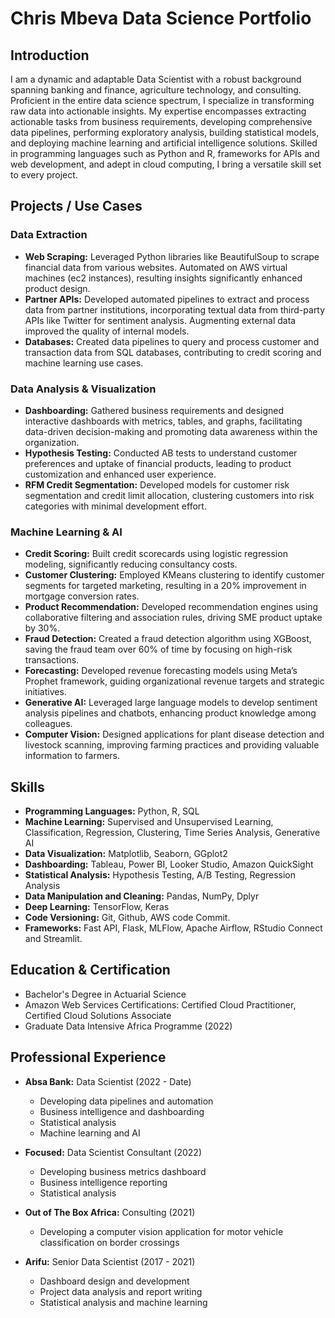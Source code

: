 # Chris Mbeva Data Science Portfolio

## Introduction
I am a dynamic and adaptable Data Scientist with a robust background spanning banking and finance, agriculture technology, and consulting. Proficient in the entire data science spectrum, I specialize in transforming raw data into actionable insights. My expertise encompasses extracting actionable tasks from business requirements, developing comprehensive data pipelines, performing exploratory analysis, building statistical models, and deploying machine learning and artificial intelligence solutions. Skilled in programming languages such as Python and R, frameworks for APIs and web development, and adept in cloud computing, I bring a versatile skill set to every project.

## Projects / Use Cases

### Data Extraction
- **Web Scraping:** Leveraged Python libraries like BeautifulSoup to scrape financial data from various websites. Automated on AWS virtual machines (ec2 instances), resulting insights significantly enhanced product design.
- **Partner APIs:** Developed automated pipelines to extract and process data from partner institutions, incorporating textual data from third-party APIs like Twitter for sentiment analysis. Augmenting external data improved the quality of internal models.
- **Databases:** Created data pipelines to query and process customer and transaction data from SQL databases, contributing to credit scoring and machine learning use cases.

### Data Analysis & Visualization
- **Dashboarding:** Gathered business requirements and designed interactive dashboards with metrics, tables, and graphs, facilitating data-driven decision-making and promoting data awareness within the organization.
- **Hypothesis Testing:** Conducted AB tests to understand customer preferences and uptake of financial products, leading to product customization and enhanced user experience.
- **RFM Credit Segmentation:** Developed models for customer risk segmentation and credit limit allocation, clustering customers into risk categories with minimal development effort.

### Machine Learning & AI
- **Credit Scoring:** Built credit scorecards using logistic regression modeling, significantly reducing consultancy costs.
- **Customer Clustering:** Employed KMeans clustering to identify customer segments for targeted marketing, resulting in a 20% improvement in mortgage conversion rates.
- **Product Recommendation:** Developed recommendation engines using collaborative filtering and association rules, driving SME product uptake by 30%.
- **Fraud Detection:** Created a fraud detection algorithm using XGBoost, saving the fraud team over 60% of time by focusing on high-risk transactions.
- **Forecasting:** Developed revenue forecasting models using Meta’s Prophet framework, guiding organizational revenue targets and strategic initiatives.
- **Generative AI:** Leveraged large language models to develop sentiment analysis pipelines and chatbots, enhancing product knowledge among colleagues.
- **Computer Vision:** Designed applications for plant disease detection and livestock scanning, improving farming practices and providing valuable information to farmers.

## Skills
- **Programming Languages:** Python, R, SQL
- **Machine Learning:** Supervised and Unsupervised Learning, Classification, Regression, Clustering, Time Series Analysis, Generative AI
- **Data Visualization:** Matplotlib, Seaborn, GGplot2
- **Dashboarding:** Tableau, Power BI, Looker Studio, Amazon QuickSight
- **Statistical Analysis:** Hypothesis Testing, A/B Testing, Regression Analysis
- **Data Manipulation and Cleaning:** Pandas, NumPy, Dplyr
- **Deep Learning:** TensorFlow, Keras
- **Code Versioning:** Git, Github, AWS code Commit.
- **Frameworks:** Fast API, Flask, MLFlow, Apache Airflow, RStudio Connect and Streamlit.

## Education & Certification
- Bachelor's Degree in Actuarial Science
- Amazon Web Services Certifications: Certified Cloud Practitioner, Certified Cloud Solutions Associate
- Graduate Data Intensive Africa Programme (2022)

## Professional Experience
- **Absa Bank:** Data Scientist (2022 - Date)
  - Developing data pipelines and automation
  - Business intelligence and dashboarding
  - Statistical analysis
  - Machine learning and AI
  
- **Focused:** Data Scientist Consultant (2022)
  - Developing business metrics dashboard
  - Business intelligence reporting
  - Statistical analysis
  
- **Out of The Box Africa:** Consulting (2021)
  - Developing a computer vision application for motor vehicle classification on border crossings
  
- **Arifu:** Senior Data Scientist (2017 - 2021)
  - Dashboard design and development
  - Project data analysis and report writing
  - Statistical analysis and machine learning

